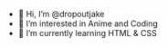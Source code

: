 - 👋 Hi, I’m @dropoutjake
- 👀 I’m interested in Anime and Coding
- 🌱 I’m currently learning HTML & CSS

<!---
dropoutjake/dropoutjake is a ✨ special ✨ repository because its `README.md` (this file) appears on your GitHub profile.
You can click the Preview link to take a look at your changes.
--->
